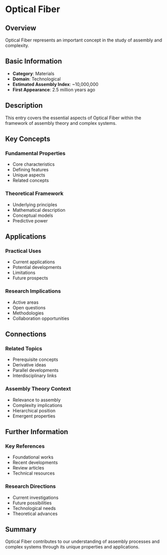 # Optical Fiber

## Overview

Optical Fiber represents an important concept in the study of assembly and complexity.

## Basic Information

- **Category**: Materials
- **Domain**: Technological
- **Estimated Assembly Index**: ~10,000,000
- **First Appearance**: 2.5 million years ago

## Description

This entry covers the essential aspects of Optical Fiber within the framework of assembly theory and complex systems.

## Key Concepts

### Fundamental Properties
- Core characteristics
- Defining features
- Unique aspects
- Related concepts

### Theoretical Framework
- Underlying principles
- Mathematical description
- Conceptual models
- Predictive power

## Applications

### Practical Uses
- Current applications
- Potential developments
- Limitations
- Future prospects

### Research Implications
- Active areas
- Open questions
- Methodologies
- Collaboration opportunities

## Connections

### Related Topics
- Prerequisite concepts
- Derivative ideas
- Parallel developments
- Interdisciplinary links

### Assembly Theory Context
- Relevance to assembly
- Complexity implications
- Hierarchical position
- Emergent properties

## Further Information

### Key References
- Foundational works
- Recent developments
- Review articles
- Technical resources

### Research Directions
- Current investigations
- Future possibilities
- Technological needs
- Theoretical advances

## Summary

Optical Fiber contributes to our understanding of assembly processes and complex systems through its unique properties and applications.
